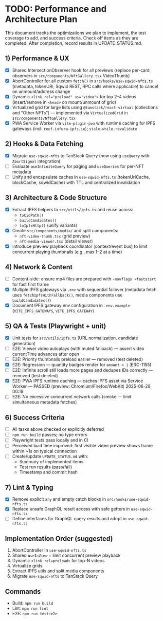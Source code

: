 # TODO: Performance and Architecture Plan

This document tracks the optimizations we plan to implement, the test coverage to add, and success criteria. Check off items as they are completed. After completion, record results in UPDATE_STATUS.md.

## 1) Performance & UX
- [x] Shared IntersectionObserver hook for all previews (replace per-card observers in `src/components/NftGallery.tsx` VideoThumb)
- [x] AbortController for all custom `fetch()` in `src/hooks/use-sqwid-nfts.ts` (metadata, tokenURI, Sqwid REST, RPC calls where applicable) to cancel on unmount/address change
- [x] Dynamic `<link rel="preload" as="video">` for top 2–4 videos (insert/remove in `<head>` on mount/unmount of grid)
- [x] Virtualized grid for large lists using `@tanstack/react-virtual` (collections and "Other NFTs") — implemented via `VirtualizedGrid` in `src/components/NftGallery.tsx`
- [x] PWA Service Worker via `vite-plugin-pwa` with runtime caching for IPFS gateways (incl. `reef.infura-ipfs.io`); `stale-while-revalidate`

## 2) Hooks & Data Fetching
- [x] Migrate `use-sqwid-nfts` to TanStack Query (now using `useQuery` with `AbortSignal` integration)
- [ ] Evaluate `useInfiniteQuery` for paging and `useQueries` for per-NFT metadata
- [ ] Unify and encapsulate caches in `use-sqwid-nfts.ts` (tokenUriCache, blockCache, sqwidCache) with TTL and centralized invalidation

## 3) Architecture & Code Structure
- [x] Extract IPFS helpers to `src/utils/ipfs.ts` and reuse across:
  - `toCidPath()`
  - `buildCandidates()`
  - `toIpfsHttp()` (unify variants)
- [x] Create `src/components/media/` and split components:
  - `nft-video-thumb.tsx` (grid preview)
  - `nft-media-viewer.tsx` (detail viewer)
- [x] Introduce preview playback coordinator (context/event bus) to limit concurrent playing thumbnails (e.g., max 1–2 at a time)

## 4) Network & Content
- [ ] Content-side: ensure mp4 files are prepared with `-movflags +faststart` for fast first frame
- [x] Multiple IPFS gateways via `.env` with sequential failover (metadata fetch uses `fetchIpfsWithFallback()`, media components use `buildCandidates()`)
- [x] Document IPFS gateway env configuration in `.env.example` (`VITE_IPFS_GATEWAYS`, `VITE_IPFS_GATEWAY`)

## 5) QA & Tests (Playwright + unit)
- [x] Unit tests for `src/utils/ipfs.ts` (URL normalization, candidate generation)
- [ ] E2E: Viewer video autoplays (with muted fallback) — assert video currentTime advances after open
- [ ] E2E: Priority thumbnails preload earlier — removed (test deleted)
- [x] E2E: Regression — quantity badges render for `amount > 1` (ERC-1155)
- [ ] E2E: Infinite scroll still loads more pages and dedupes IDs correctly — removed (test deleted)
- [x] E2E: PWA IPFS runtime caching — caches IPFS asset via Service Worker — PASSED (preview: Chromium/Firefox/WebKit) 2025-08-26 00:16
- [ ] E2E: No excessive concurrent network calls (smoke — limit simultaneous metadata fetches)

## 6) Success Criteria
- [ ] All tasks above checked or explicitly deferred
- [ ] `npm run build` passes; no type errors
- [ ] Playwright tests pass locally and in CI
- [ ] Perceived load time improved: first visible video preview shows frame within ~1s on typical connection
- [ ] Create/update `UPDATE_STATUS.md` with:
  - Summary of implemented items
  - Test run results (pass/fail)
  - Timestamp and commit hash

## 7) Lint & Typing
- [x] Remove explicit `any` and empty catch blocks in `src/hooks/use-sqwid-nfts.ts`
- [x] Replace unsafe GraphQL result access with safe getters in `use-sqwid-nfts.ts`
- [ ] Define interfaces for GraphQL query results and adopt in `use-sqwid-nfts.ts`

## Implementation Order (suggested)
1. AbortController in `use-sqwid-nfts.ts`
2. Shared `useInView` + limit concurrent preview playback
3. Dynamic `<link rel=preload>` for top-N videos
4. Virtualize grids
5. Extract IPFS utils and split media components
6. Migrate `use-sqwid-nfts` to TanStack Query


## Commands
- Build: `npm run build`
- Lint: `npm run lint`
- E2E: `npm run test:e2e`
